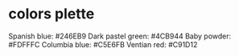 # colors plette

Spanish blue: #246EB9
Dark pastel green: #4CB944 
Baby powder: #FDFFFC
Columbia blue: #C5E6FB
Ventian red: #C91D12